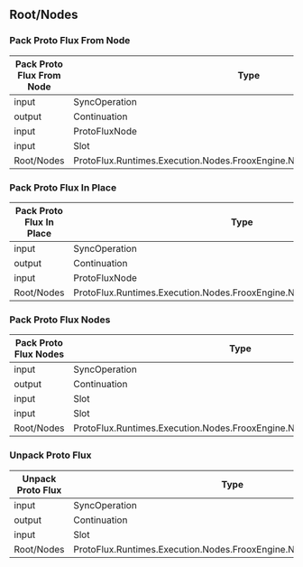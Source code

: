 <!-----------------------------------------------------------------------+
 ! This file has been generated using a script. Do not edit it manually. !
 ! Edit the individual node pages instead.                               !
 +----------------------------------------------------------------------->

## Root/Nodes

### Pack Proto Flux From Node

<!-- embed:start:ProtoFlux.Runtimes.Execution.Nodes.FrooxEngine.Nodes.PackProtoFluxFromNode -->
<!-- ProtofluxNode:start -->
| Pack Proto Flux From Node | Type | Label |
| --- | ---- | ----- |
| input | SyncOperation | * |
| output | Continuation | Next |
| input | ProtoFluxNode | StartNode |
| input | Slot | Target |
| Root/Nodes | ProtoFlux.Runtimes.Execution.Nodes.FrooxEngine.Nodes.PackProtoFluxFromNode |  |
<!-- ProtofluxNode:end -->
<!-- embed:end:ProtoFlux.Runtimes.Execution.Nodes.FrooxEngine.Nodes.PackProtoFluxFromNode -->


### Pack Proto Flux In Place

<!-- embed:start:ProtoFlux.Runtimes.Execution.Nodes.FrooxEngine.Nodes.PackProtoFluxInPlace -->
<!-- ProtofluxNode:start -->
| Pack Proto Flux In Place | Type | Label |
| --- | ---- | ----- |
| input | SyncOperation | * |
| output | Continuation | Next |
| input | ProtoFluxNode | StartNode |
| Root/Nodes | ProtoFlux.Runtimes.Execution.Nodes.FrooxEngine.Nodes.PackProtoFluxInPlace |  |
<!-- ProtofluxNode:end -->
<!-- embed:end:ProtoFlux.Runtimes.Execution.Nodes.FrooxEngine.Nodes.PackProtoFluxInPlace -->


### Pack Proto Flux Nodes

<!-- embed:start:ProtoFlux.Runtimes.Execution.Nodes.FrooxEngine.Nodes.PackProtoFluxNodes -->
<!-- ProtofluxNode:start -->
| Pack Proto Flux Nodes | Type | Label |
| --- | ---- | ----- |
| input | SyncOperation | * |
| output | Continuation | Next |
| input | Slot | Root |
| input | Slot | Target |
| Root/Nodes | ProtoFlux.Runtimes.Execution.Nodes.FrooxEngine.Nodes.PackProtoFluxNodes |  |
<!-- ProtofluxNode:end -->
<!-- embed:end:ProtoFlux.Runtimes.Execution.Nodes.FrooxEngine.Nodes.PackProtoFluxNodes -->


### Unpack Proto Flux

<!-- embed:start:ProtoFlux.Runtimes.Execution.Nodes.FrooxEngine.Nodes.UnpackProtoFlux -->
<!-- ProtofluxNode:start -->
| Unpack Proto Flux | Type | Label |
| --- | ---- | ----- |
| input | SyncOperation | * |
| output | Continuation | Next |
| input | Slot | Root |
| Root/Nodes | ProtoFlux.Runtimes.Execution.Nodes.FrooxEngine.Nodes.UnpackProtoFlux |  |
<!-- ProtofluxNode:end -->
<!-- embed:end:ProtoFlux.Runtimes.Execution.Nodes.FrooxEngine.Nodes.UnpackProtoFlux -->


